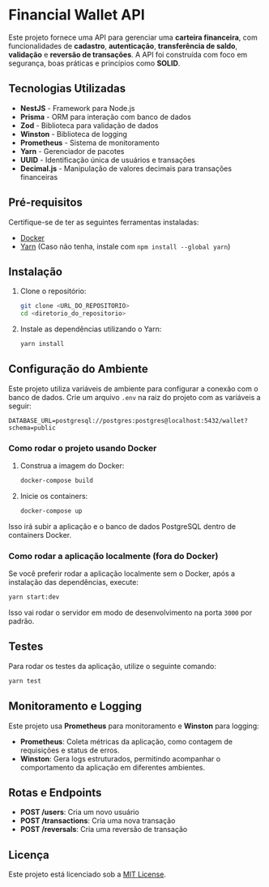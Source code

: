# **Financial Wallet API**

Este projeto fornece uma API para gerenciar uma **carteira financeira**, com funcionalidades de **cadastro**, **autenticação**, **transferência de saldo**, **validação** e **reversão de transações**. A API foi construída com foco em segurança, boas práticas e princípios como **SOLID**.

## **Tecnologias Utilizadas**

- **NestJS** - Framework para Node.js
- **Prisma** - ORM para interação com banco de dados
- **Zod** - Biblioteca para validação de dados
- **Winston** - Biblioteca de logging
- **Prometheus** - Sistema de monitoramento
- **Yarn** - Gerenciador de pacotes
- **UUID** - Identificação única de usuários e transações
- **Decimal.js** - Manipulação de valores decimais para transações financeiras

## **Pré-requisitos**

Certifique-se de ter as seguintes ferramentas instaladas:

- [Docker](https://www.docker.com/products/docker-desktop)
- [Yarn](https://yarnpkg.com/) (Caso não tenha, instale com `npm install --global yarn`)

## **Instalação**

1. Clone o repositório:

   ```bash
   git clone <URL_DO_REPOSITORIO>
   cd <diretorio_do_repositorio>
   ```

2. Instale as dependências utilizando o Yarn:
   ```bash
   yarn install
   ```

## **Configuração do Ambiente**

Este projeto utiliza variáveis de ambiente para configurar a conexão com o banco de dados. Crie um arquivo `.env` na raiz do projeto com as variáveis a seguir:

```env
DATABASE_URL=postgresql://postgres:postgres@localhost:5432/wallet?schema=public
```

### **Como rodar o projeto usando Docker**

1. Construa a imagem do Docker:

   ```bash
   docker-compose build
   ```

2. Inicie os containers:
   ```bash
   docker-compose up
   ```

Isso irá subir a aplicação e o banco de dados PostgreSQL dentro de containers Docker.

### **Como rodar a aplicação localmente (fora do Docker)**

Se você preferir rodar a aplicação localmente sem o Docker, após a instalação das dependências, execute:

```bash
yarn start:dev
```

Isso vai rodar o servidor em modo de desenvolvimento na porta `3000` por padrão.

## **Testes**

Para rodar os testes da aplicação, utilize o seguinte comando:

```bash
yarn test
```

## **Monitoramento e Logging**

Este projeto usa **Prometheus** para monitoramento e **Winston** para logging:

- **Prometheus**: Coleta métricas da aplicação, como contagem de requisições e status de erros.
- **Winston**: Gera logs estruturados, permitindo acompanhar o comportamento da aplicação em diferentes ambientes.

## **Rotas e Endpoints**

- **POST /users**: Cria um novo usuário
- **POST /transactions**: Cria uma nova transação
- **POST /reversals**: Cria uma reversão de transação

## **Licença**

Este projeto está licenciado sob a [MIT License](LICENSE).
